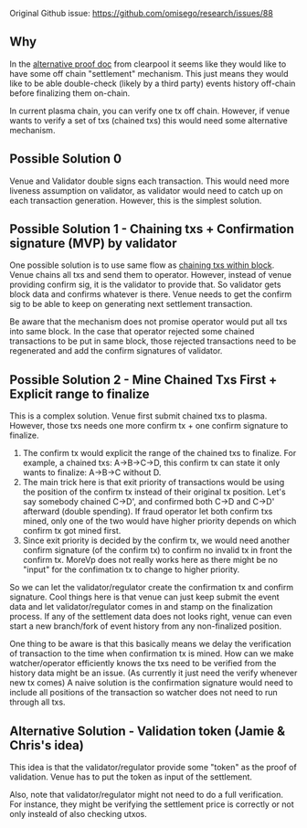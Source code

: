 Original Github issue: https://github.com/omisego/research/issues/88

## Why
In the [alternative proof doc](https://omisego.atlassian.net/wiki/spaces/RES/pages/26673228/Alternative+DEX+proof+design?atlOrigin=eyJpIjoiZWY3ZTI1ZDg2MzYxNGM2OGJiYjM3MjIxMGU2NDZlOTEiLCJwIjoiYyJ9) from clearpool it seems like they would like to have some off chain "settlement" mechanism. This just means they would like to be able double-check (likely by a third party) events history off-chain before finalizing them on-chain.

In current plasma chain, you can verify one tx off chain. However, if venue wants to verify a set of txs (chained txs) this would need some alternative mechanism.

## Possible Solution 0

Venue and Validator double signs each transaction. This would need more liveness assumption on validator, as validator would need to catch up on each transaction generation. However, this is the simplest solution.

## Possible Solution 1 - Chaining txs + Confirmation signature (MVP) by validator

One possible solution is to use same flow as [chaining txs within block](https://github.com/omisego/research/blob/master/plasma/plasma-mvp/chaining-txs-within-block.md). Venue chains all txs and send them to operator. However, instead of venue providing confirm sig, it is the validator to provide that. So validator gets block data and confirms whatever is there. Venue needs to get the confirm sig to be able to keep on generating next settlement transaction.

Be aware that the mechanism does not promise operator would put all txs into same block. In the case that operator rejected some chained transactions to be put in same block, those rejected transactions need to be regenerated and add the confirm signatures of validator.

## Possible Solution 2 - Mine Chained Txs First + Explicit range to finalize
This is a complex solution. Venue first submit chained txs to plasma. However, those txs needs one more confirm tx + one confirm signature to finalize.
1. The confirm tx would explicit the range of the chained txs to finalize. For example, a chained txs: A->B->C->D, this confirm tx can state it only wants to finalize: A->B->C without D.
2. The main trick here is that exit priority of transactions would be using the position of the confirm tx instead of their original tx position. Let's say somebody chained C->D', and confirmed both C->D and C->D'  afterward (double spending). If fraud operator let both confirm txs mined, only one of the two would have higher priority depends on which confirm tx got mined first.
3. Since exit priority is decided by the confirm tx, we would need another confirm signature (of the confirm tx) to confirm no invalid tx in front the confirm tx. MoreVp does not really works here as there might be no "input" for the confimation tx to change to higher priority.

So we can let the validator/regulator create the confirmation tx and confirm signature. Cool things here is that venue can just keep submit the event data and let validator/regulator comes in and stamp on the finalization process. If any of the settlement data does not looks right, venue can even start a new branch/fork of event history from any non-finalized position.

One thing to be aware is that this basically means we delay the verification of transaction to the time when confirmation tx is mined. How can we make watcher/operator efficiently knows the txs need to be verified from the history data might be an issue. (As currently it just need the verify whenever new tx comes) A naive solution is the confirmation signature would need to include all positions of the transaction so watcher does not need to run through all txs. 

## Alternative Solution - Validation token (Jamie & Chris's idea)
This idea is that the validator/regulator provide some "token" as the proof of validation. Venue has to put the token as input of the settlement. 

Also, note that validator/regulator might not need to do a full verification. For instance, they might be verifying the settlement price is correctly or not only insteald of also checking utxos.
